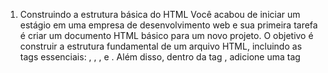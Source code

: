 1) Construindo a estrutura básica do HTML
Você acabou de iniciar um estágio em uma empresa de desenvolvimento web e sua primeira tarefa é criar um documento HTML básico para um novo projeto. O objetivo é construir a estrutura fundamental de um arquivo HTML, incluindo as tags essenciais: <!DOCTYPE html>, <html>, <head>, e <body>. Além disso, dentro da tag <head>, adicione uma tag <title> com um título de sua escolha para a página. Lembre-se de seguir as práticas de indentação corretas para manter o código organizado.

2) Adicionando conteúdo ao HTML
Agora que a estrutura básica do seu documento HTML está pronta, seu supervisor pediu para adicionar um cabeçalho e um parágrafo ao corpo do documento. Use as tags <h1> para o cabeçalho e <p> para o parágrafo. Escolha um tema para o cabeçalho e escreva um breve parágrafo relacionado a esse tema.

3) Trabalhando com meta tags e título
Você precisa otimizar a seção <head> da página HTML existente. Adicione uma meta tag para definir a codificação de caracteres como UTF-8 e altere o título da página para algo mais descritivo e apropriado para o conteúdo do site.

4) Organizando conteúdo com tags HTML
Você está desenvolvendo a página inicial de um site para um projeto pessoal. Você precisa criar um título principal e um subtítulo, seguidos por um breve parágrafo explicativo. Utilize HTML para estruturar esses elementos. Crie um arquivo HTML e adicione um título principal com a tag <h1>, um subtítulo com a tag <h2>, e um parágrafo com a tag <p>. Use textos de sua escolha para cada um destes. Lembre-se de seguir a hierarquia correta das tags e verificar o resultado no navegador.

5) Adicionando imagens com acessibilidade
Neste desafio, você vai adicionar uma imagem ao seu projeto de site pessoal. Escolha uma imagem de sua preferência (pode ser um logo ou uma foto relacionada ao tema do site). Utilize a tag <img> para inserir a imagem no corpo do documento HTML, e não se esqueça de incluir o atributo alt para descrever a imagem, melhorando a acessibilidade do site. Verifique o resultado no navegador.

6) Listando Itens em HTML
Agora, adicione uma lista de itens ao seu site. Esta lista pode ser de características do projeto, etapas de desenvolvimento, ou qualquer outra informação relevante. Utilize a tag <ul> para uma lista não ordenada ou <ol> para uma lista ordenada, e <li>para cada item da lista. Verifique o layout no navegador após a inserção.

7) Explorando o impacto do DOCTYPE no HTML
A sua tarefa é explorar o impacto da declaração <!DOCTYPE html> em um documento HTML. Crie um arquivo HTML básico com a estrutura apresentada no relato, incluindo elementos como <head>, <title>, <body>, <h1>, <p>, e <img>. Primeiro, visualize a página com a declaração <!DOCTYPE html>. Em seguida, remova a declaração e visualize novamente. Use a ferramenta de inspeção do navegador para explorar as diferenças no modo de renderização da página, focando na presença ou ausência do "Modo Quirks".

8) Automatizando a atualização da página com Live Server
Instale e utilize a extensão "Live Server" no Visual Studio Code para automatizar a atualização da sua página HTML. Faça alterações no código HTML, como adicionar um texto ao parágrafo, e observe as mudanças sendo refletidas automaticamente no navegador.